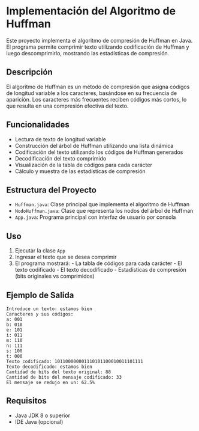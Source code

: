 # Implementación del Algoritmo de Huffman

Este proyecto implementa el algoritmo de compresión de Huffman en Java. El programa permite comprimir texto utilizando codificación de Huffman y luego descomprimirlo, mostrando las estadísticas de compresión.

## Descripción

El algoritmo de Huffman es un método de compresión que asigna códigos de longitud variable a los caracteres, basándose en su frecuencia de aparición. Los caracteres más frecuentes reciben códigos más cortos, lo que resulta en una compresión efectiva del texto.

## Funcionalidades

- Lectura de texto de longitud variable
- Construcción del árbol de Huffman utilizando una lista dinámica
- Codificación del texto utilizando los códigos de Huffman generados
- Decodificación del texto comprimido
- Visualización de la tabla de códigos para cada carácter
- Cálculo y muestra de las estadísticas de compresión

## Estructura del Proyecto

- `Huffman.java`: Clase principal que implementa el algoritmo de Huffman
- `NodoHuffman.java`: Clase que representa los nodos del árbol de Huffman
- `App.java`: Programa principal con interfaz de usuario por consola

## Uso

1. Ejecutar la clase `App`
2. Ingresar el texto que se desea comprimir
3. El programa mostrará: - La tabla de códigos para cada carácter - El texto codificado - El texto decodificado - Estadísticas de compresión (bits originales vs comprimidos)

## Ejemplo de Salida

```
Introduce un texto: estamos bien
Caracteres y sus códigos:
a: 001
b: 010
e: 101
i: 011
m: 110
n: 111
s: 100
t: 000
Texto codificado: 101100000001110101100010011101111
Texto decodificado: estamos bien
Cantidad de bits del texto original: 88
Cantidad de bits del mensaje codificado: 33
El mensaje se redujo en un: 62.5%
```

## Requisitos

- Java JDK 8 o superior
- IDE Java (opcional)
